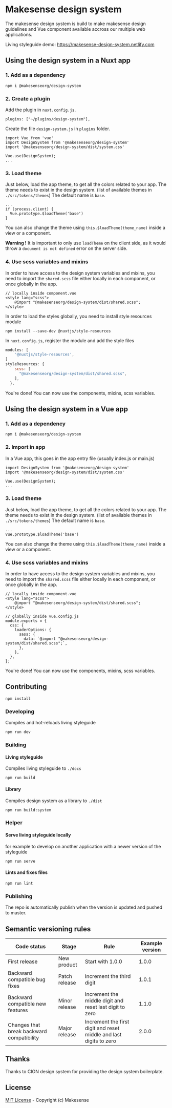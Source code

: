 # Makesense design system

The makesense design system is build to make makesense design guidelines and Vue component available accross our multiple web applications.

Living styleguide demo: https://makesense-design-system.netlify.com

## Using the design system in a Nuxt app

### 1. Add as a dependency

```
npm i @makesenseorg/design-system
```

### 2. Create a plugin

Add the plugin in `nuxt.config.js`.

```
plugins: ["~/plugins/design-system"],
```

Create the file `design-system.js` in `plugins` folder.

```
import Vue from 'vue'
import DesignSystem from '@makesenseorg/design-system'
import '@makesenseorg/design-system/dist/system.css'

Vue.use(DesignSystem);
...
```

### 3. Load theme

Just below, load the app theme, to get all the colors related to your app. The theme needs to exist in the design system. (list of available themes in `./src/tokens/themes`)
The default name is `base`.

```
...
if (process.client) {
  Vue.prototype.$loadTheme('base')
}
```

You can also change the theme using `this.$loadTheme(theme_name)` inside a view or a component.

**Warning !**
It is important to only use `loadTheme` on the client side, as it would throw a `document is not defined` error on the server side.

### 4. Use scss variables and mixins

In order to have access to the design system variables and mixins, you need to import the `shared.scss` file either locally in each component, or once globally in the app.

```
// locally inside component.vue
<style lang="scss">
    @import "@makesenseorg/design-system/dist/shared.scss";
</style>
```

In order to load the styles globally, you need to install style resources module

```
npm install --save-dev @nuxtjs/style-resources
```

In `nuxt.config.js`, register the module and add the style files

```jsx
modules: [
    '@nuxtjs/style-resources',
]
styleResources: {
    scss: [
      "@makesenseorg/design-system/dist/shared.scss",
    ],
  },
```

You're done! You can now use the components, mixins, scss variables.

## Using the design system in a Vue app

### 1. Add as a dependency

```
npm i @makesenseorg/design-system
```

### 2. Import in app

In a Vue app, this goes in the app entry file (usually index.js or main.js)

```
import DesignSystem from '@makesenseorg/design-system'
import '@makesenseorg/design-system/dist/system.css'

Vue.use(DesignSystem);
...
```

### 3. Load theme

Just below, load the app theme, to get all the colors related to your app. The theme needs to exist in the design system. (list of available themes in `./src/tokens/themes`)
The default name is `base`.

```
...
Vue.prototype.$loadTheme('base')
```

You can also change the theme using `this.$loadTheme(theme_name)` inside a view or a component.

### 4. Use scss variables and mixins

In order to have access to the design system variables and mixins, you need to import the `shared.scss` file either locally in each component, or once globally in the app.

```
// locally inside component.vue
<style lang="scss">
    @import "@makesenseorg/design-system/dist/shared.scss";
</style>
```

```
// globally inside vue.config.js
module.exports = {
  css: {
    loaderOptions: {
      sass: {
        data: `@import "@makesenseorg/design-system/dist/shared.scss";`,
      },
    },
  },
};

```

You're done! You can now use the components, mixins, scss variables.

## Contributing

```
npm install
```

### Developing

Compiles and hot-reloads living styleguide

```
npm run dev
```

### Building

#### Living styleguide

Compiles living styleguide to `./docs`

```
npm run build
```

#### Library

Compiles design system as a library to `./dist`

```
npm run build:system
```

### Helper

#### Serve living styleguide locally

for example to develop on another application with a newer version of the styleguide

```
npm run serve
```

#### Lints and fixes files

```
npm run lint
```

### Publishing

The repo is automatically publish when the version is updated and pushed to master.

## Semantic versioning rules

| Code status                               | Stage         | Rule                                                               | Example version |
| ----------------------------------------- | ------------- | ------------------------------------------------------------------ | --------------- |
| First release                             | New product   | Start with 1.0.0                                                   | 1.0.0           |
| Backward compatible bug fixes             | Patch release | Increment the third digit                                          | 1.0.1           |
| Backward compatible new features          | Minor release | Increment the middle digit and reset last digit to zero            | 1.1.0           |
| Changes that break backward compatibility | Major release | Increment the first digit and reset middle and last digits to zero | 2.0.0           |

## Thanks

Thanks to CION design system for providing the design system boilerplate.

## License

[MIT License](./LICENSE) - Copyright (c) Makesense

